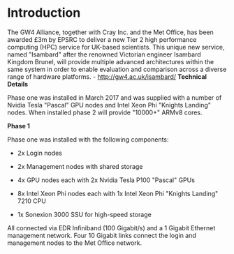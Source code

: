 # Introduction

The GW4 Alliance, together with Cray Inc. and the Met Office, has been
awarded £3m by EPSRC to deliver a new Tier 2 high performance computing
(HPC) service for UK-based scientists. This unique new service, named
"Isambard" after the renowned Victorian engineer Isambard Kingdom
Brunel, will provide multiple advanced architectures within the same
system in order to enable evaluation and comparison across a diverse
range of hardware platforms. - <http://gw4.ac.uk/isambard/>
**Technical Details**

Phase one was installed in March 2017 and was supplied with a number of
Nvidia Tesla "Pascal" GPU nodes and Intel Xeon Phi "Knights Landing"
nodes. When installed phase 2 will provide "10000+" ARMv8 cores.

**Phase 1**

Phase one was installed with the following components:

-   2x Login nodes

-   2x Management nodes with shared storage

-   4x GPU nodes each with 2x Nvidia Tesla P100 "Pascal" GPUs

-   8x Intel Xeon Phi nodes each with 1x Intel Xeon Phi "Knights
    Landing" 7210 CPU

-   1x Sonexion 3000 SSU for high-speed storage

All connected via EDR Infiniband (100 Gigabit/s) and a 1 Gigabit
Ethernet management network. Four 10 Gigabit links connect the login and
management nodes to the Met Office network.
